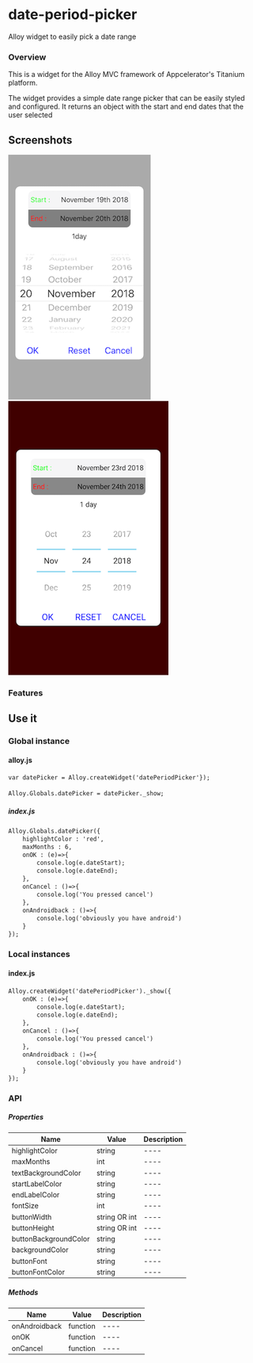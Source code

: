 # date-period-picker
Alloy widget to easily pick a date range

### Overview
This is a widget for the Alloy MVC framework of Appcelerator's Titanium platform.

The widget provides a simple date range picker that can be easily styled and configured. It returns an object with the start and end dates that the user selected

## Screenshots

![iOS](https://github.com/liakos356/date-period-picker/blob/master/datePeriodPicker/screenshots/ios.PNG?raw=true) ![Android](https://github.com/liakos356/date-period-picker/blob/master/datePeriodPicker/screenshots/android.png?raw=true)

### Features

## Use it

### Global instance

#### alloy.js

	var datePicker = Alloy.createWidget('datePeriodPicker'});
	
	Alloy.Globals.datePicker = datePicker._show; 
	
	
##### index.js

	Alloy.Globals.datePicker({
		highlightColor : 'red',
		maxMonths : 6,
		onOK : (e)=>{
			console.log(e.dateStart);
			console.log(e.dateEnd);
		},
		onCancel : ()=>{
			console.log('You pressed cancel')
		},
		onAndroidback : ()=>{
			console.log('obviously you have android')
		}
	});
	
### Local instances

#### index.js

	Alloy.createWidget('datePeriodPicker')._show({
		onOK : (e)=>{
			console.log(e.dateStart);
			console.log(e.dateEnd);
		},
		onCancel : ()=>{
			console.log('You pressed cancel')
		},
		onAndroidback : ()=>{
			console.log('obviously you have android')
		}
	});

### API

##### Properties

| Name                  | Value         | Description |
| ------                | ------        | ------      |
| highlightColor        | string        | ----        |
| maxMonths             | int           | ----        |
| textBackgroundColor   | string        | ----        |
| startLabelColor       | string        | ----        |
| endLabelColor         | string        | ----        |
| fontSize              | int           | ----        |
| buttonWidth           | string OR int | ----        |
| buttonHeight          | string OR int | ----        |
| buttonBackgroundColor | string        | ----        |
| backgroundColor       | string        | ----        |
| buttonFont            | string        | ----        |
| buttonFontColor       | string        | ----        |

##### Methods

| Name                  | Value         | Description |
| ------                | ------        | ----        |
| onAndroidback         | function      | ----        |
| onOK                  | function      | ----        |
| onCancel              | function      | ----        |
